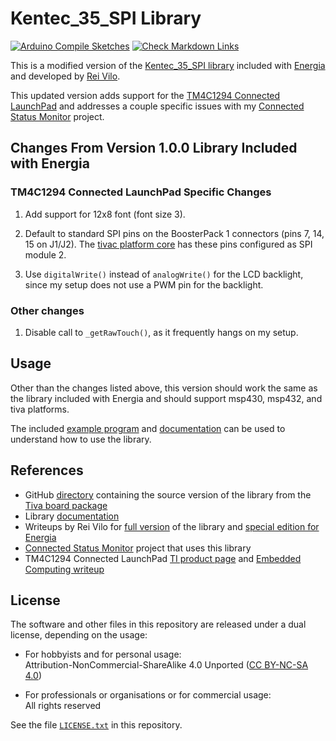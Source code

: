 # Kentec_35_SPI Library

[![Arduino Compile Sketches](https://github.com/Andy4495/Kentec_35_SPI/actions/workflows/arduino-compile-sketches.yml/badge.svg)](https://github.com/Andy4495/Kentec_35_SPI/actions/workflows/arduino-compile-sketches.yml)
[![Check Markdown Links](https://github.com/Andy4495/Kentec_35_SPI/actions/workflows/CheckMarkdownLinks.yml/badge.svg)](https://github.com/Andy4495/Kentec_35_SPI/actions/workflows/CheckMarkdownLinks.yml)

This is a modified version of the [Kentec_35_SPI library][2] included with [Energia][7] and developed by [Rei Vilo][8].

This updated version adds support for the [TM4C1294 Connected LaunchPad][5] and addresses a couple specific issues with my [Connected Status Monitor][4] project.

## Changes From Version 1.0.0 Library Included with Energia

### TM4C1294 Connected LaunchPad Specific Changes

1. Add support for 12x8 font (font size 3).

2. Default to standard SPI pins on the BoosterPack 1 connectors (pins 7, 14, 15 on J1/J2). The [tivac platform core][9] has these pins configured as SPI module 2.

3. Use `digitalWrite()` instead of `analogWrite()` for the LCD backlight, since my setup does not use a PWM pin for the backlight.

### Other changes

1. Disable call to `_getRawTouch()`, as it frequently hangs on my setup.

## Usage

Other than the changes listed above, this version should work the same as the library included with Energia and should support msp430, msp432, and tiva platforms.

The included [example program][11] and [documentation][1] can be used to understand how to use the library.

## References

- GitHub [directory][10] containing the source version of the library from the [Tiva board package][9]
- Library [documentation][1]
- Writeups by Rei Vilo for [full version][3] of the library and [special edition for Energia][2]
- [Connected Status Monitor][4] project that uses this library
- TM4C1294 Connected LaunchPad [TI product page][5] and [Embedded Computing writeup][6]

## License

The software and other files in this repository are released under a dual license, depending on the usage:

- For hobbyists and for personal usage:  
  Attribution-NonCommercial-ShareAlike 4.0 Unported ([CC BY-NC-SA 4.0][100])

- For professionals or organisations or for commercial usage:  
  All rights reserved

See the file [`LICENSE.txt`][101] in this repository.

[1]: ./extras/docs/LCD_screen%20-%20Reference%20Manual.pdf
[2]: https://embeddedcomputing.weebly.com/special-edition-for-energia-1610e18.html
[3]: https://embeddedcomputing.weebly.com/lcd_screen-library-suite.html
[4]: https://github.com/Andy4495/ConnectedStatusMonitor
[5]: https://www.ti.com/tool/EK-TM4C1294XL
[6]: https://embeddedcomputing.weebly.com/connected-launchpad-tm4c129-tiva-c-series.html
[7]: https://energia.nu
[8]: https://embeddedcomputing.weebly.com/
[9]: https://github.com/energia/tivac-core
[10]: https://github.com/energia/tivac-core/tree/master/libraries/Kentec_35_SPI
[11]: ./examples/LCD_LifeGame/LCD_LifeGame.ino
[100]: https://creativecommons.org/licenses/by-nc-sa/4.0/
[101]: ./LICENSE.txt
[//]: # ([200]: https://github.com/Andy4495/Template-Repo)

[//]: # (This is a way to hack a comment in Markdown. This will not be displayed when rendered.)
